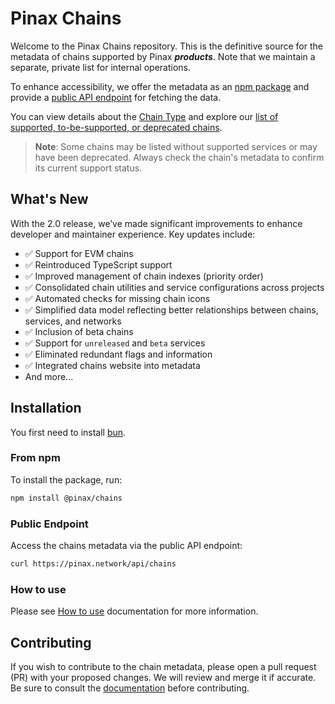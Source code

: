 # Pinax Chains

Welcome to the Pinax Chains repository. This is the definitive source for the metadata of chains supported by Pinax **_products_**. Note that we maintain a separate, private list for internal operations.

To enhance accessibility, we offer the metadata as an [npm package](#install_from_npm) and provide a [public API endpoint](#public_endpoint) for fetching the data.

You can view details about the [Chain Type](/types/chain.types.ts) and explore our [list of supported, to-be-supported, or deprecated chains](/types/pinax.types.ts).

> **Note**: Some chains may be listed without supported services or may have been deprecated. Always check the chain's metadata to confirm its current support status.

## What's New

With the 2.0 release, we’ve made significant improvements to enhance developer and maintainer experience. Key updates include:

- ✅ Support for EVM chains
- ✅ Reintroduced TypeScript support
- ✅ Improved management of chain indexes (priority order)
- ✅ Consolidated chain utilities and service configurations across projects
- ✅ Automated checks for missing chain icons
- ✅ Simplified data model reflecting better relationships between chains, services, and networks
- ✅ Inclusion of beta chains
- ✅ Support for `unreleased` and `beta` services
- ✅ Eliminated redundant flags and information
- ✅ Integrated chains website into metadata
- And more...

## Installation

You first need to install [bun](https://bun.sh/).

### From npm

To install the package, run:

```bash
npm install @pinax/chains
```

### Public Endpoint

Access the chains metadata via the public API endpoint:

```bash
curl https://pinax.network/api/chains
```

### How to use

Please see [How to use](/docs/how_to_use.md) documentation for more information.

## Contributing

If you wish to contribute to the chain metadata, please open a pull request (PR) with your proposed changes. We will review and merge it if accurate. Be sure to consult the [documentation](/docs) before contributing.